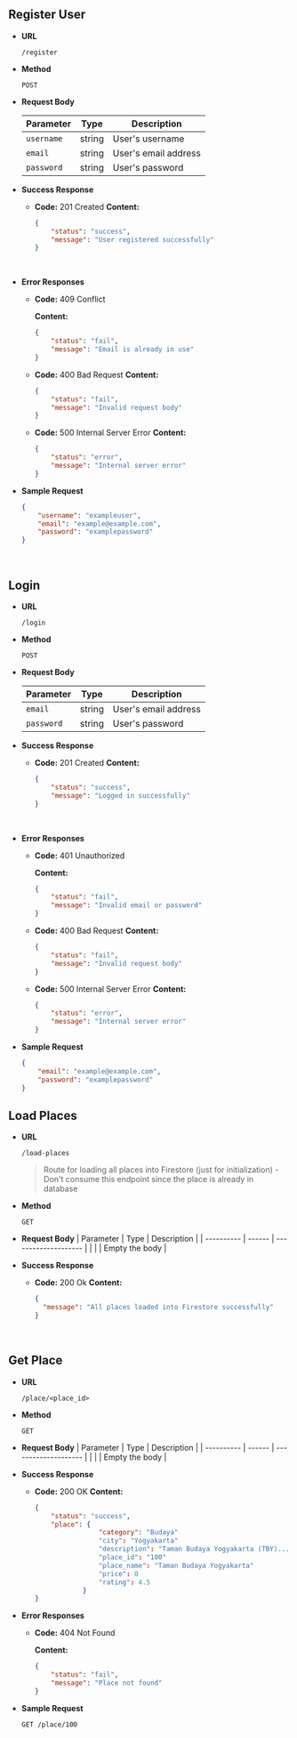 ## Register User

-   **URL**

    `/register`

-   **Method**

    `POST`

-   **Request Body**

    | Parameter  | Type   | Description          |
    | ---------- | ------ | -------------------- |
    | `username` | string | User's username      |
    | `email`    | string | User's email address |
    | `password` | string | User's password      |

-   **Success Response**

    -   **Code:** 201 Created
        **Content:**
        ```json
        {
            "status": "success",
            "message": "User registered successfully"
        }
        ```
        <br>

-   **Error Responses**

    -   **Code:** 409 Conflict <br />

        **Content:**

        ```json
        {
            "status": "fail",
            "message": "Email is already in use"
        }
        ```

    -   **Code:** 400 Bad Request
        **Content:**

        ```json
        {
            "status": "fail",
            "message": "Invalid request body"
        }
        ```

    -   **Code:** 500 Internal Server Error
        **Content:**
        ```json
        {
            "status": "error",
            "message": "Internal server error"
        }
        ```

-   **Sample Request**

    ```json
    {
        "username": "exampleuser",
        "email": "example@example.com",
        "password": "examplepassword"
    }
    ```
<br>

## Login

-   **URL**

    `/login`

-   **Method**

    `POST`

-   **Request Body**

    | Parameter  | Type   | Description          |
    | ---------- | ------ | -------------------- |
    | `email`    | string | User's email address |
    | `password` | string | User's password      |

-   **Success Response**

    -   **Code:** 201 Created
        **Content:**
        ```json
        {
            "status": "success",
            "message": "Logged in successfully"
        }
        ```
        <br>

-   **Error Responses**

    -   **Code:** 401 Unauthorized <br />

        **Content:**

        ```json
        {
            "status": "fail",
            "message": "Invalid email or password"
        }
        ```

    -   **Code:** 400 Bad Request
        **Content:**

        ```json
        {
            "status": "fail",
            "message": "Invalid request body"
        }
        ```

    -   **Code:** 500 Internal Server Error
        **Content:**
        ```json
        {
            "status": "error",
            "message": "Internal server error"
        }
        ```

-   **Sample Request**

    ```json
    {
        "email": "example@example.com",
        "password": "examplepassword"
    }
    ```

## Load Places

-   **URL**

    `/load-places`

    >Route for loading all places into Firestore (just for initialization) - Don't consume this endpoint since the place is already in database

-   **Method**

    `GET`

-   **Request Body**
    | Parameter  | Type   | Description          |
    | ---------- | ------ | -------------------- |
    |            |        | Empty the body       |

-   **Success Response**

    -   **Code:** 200 Ok
        **Content:**
        ```json
        {
          "message": "All places loaded into Firestore successfully"
        }

        ```
        <br>

## Get Place

-   **URL**

    `/place/<place_id>`

-   **Method**

    `GET`
    
-   **Request Body**
    | Parameter  | Type   | Description          |
    | ---------- | ------ | -------------------- |
    |            |        | Empty the body       |

-   **Success Response**

    -   **Code:** 200 OK
        **Content:**
        ```json
        {
            "status": "success",
            "place": {
                        "category": "Budaya" 
                        "city": "Yogyakarta"
                        "description": "Taman Budaya Yogyakarta (TBY)..."
                        "place_id": "100"
                        "place_name": "Taman Budaya Yogyakarta"
                        "price": 0
                        "rating": 4.5
                    }
        }
        ```
        
-   **Error Responses**

    -   **Code:** 404 Not Found <br />

        **Content:**

        ```json
        {
            "status": "fail",
            "message": "Place not found"
        }
        ```

-   **Sample Request**

    ```bash
    GET /place/100
    ```
    <br>

    

